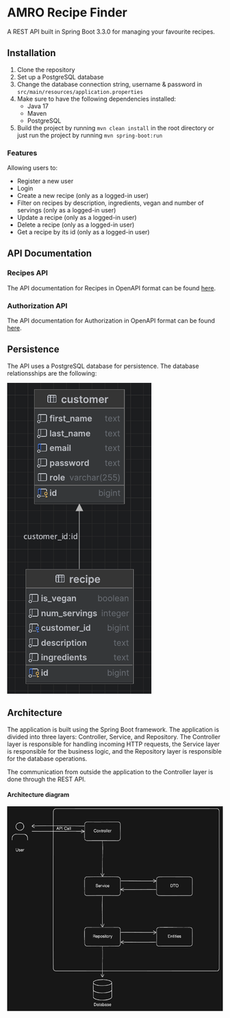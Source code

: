 # AMRO Recipe Finder
A REST API built in Spring Boot 3.3.0 for managing your favourite recipes.

## Installation
1. Clone the repository
2. Set up a PostgreSQL database
3. Change the database connection string, username & password in `src/main/resources/application.properties`
4. Make sure to have the following dependencies installed:
    - Java 17
    - Maven
    - PostgreSQL
5. Build the project by running `mvn clean install` in the root directory or just run the project by running `mvn spring-boot:run`

### Features
Allowing users to:
- Register a new user
- Login
- Create a new recipe (only as a logged-in user)
- Filter on recipes by description, ingredients, vegan and number of servings (only as a logged-in user)
- Update a recipe (only as a logged-in user)
- Delete a recipe (only as a logged-in user)
- Get a recipe by its id (only as a logged-in user)

## API Documentation
### Recipes API
The API documentation for Recipes in OpenAPI format can be found [here](https://app.swaggerhub.com/apis/PEKKARANTAAHO86/Recipe-finder-Recipe-API/1.0.0-oas3).
### Authorization API
The API documentation for Authorization in OpenAPI format can be found [here](https://app.swaggerhub.com/apis/PEKKARANTAAHO86/Recipe-finder-Auth-Api/1.0.0-oas3#/).

## Persistence
The API uses a PostgreSQL database for persistence. The database relationsships are the following:

![img](https://github.com/pecca86/armo-recipe-finder/blob/7777b5b143015e68e56e0df2090a06711599118e/documentation/schema_relations.png) 

## Architecture
The application is built using the Spring Boot framework. The application is divided into three layers: Controller, Service, and Repository. 
The Controller layer is responsible for handling incoming HTTP requests, the Service layer is responsible for the business logic, and 
the Repository layer is responsible for the database operations.

The communication from outside the application to the Controller layer is done through the REST API.

#### Architecture diagram
![img](https://github.com/pecca86/armo-recipe-finder/blob/7777b5b143015e68e56e0df2090a06711599118e/documentation/architecture.png)
